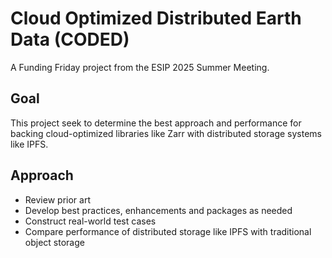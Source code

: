# Cloud Optimized Distributed Earth Data (CODED)
A Funding Friday project from the ESIP 2025 Summer Meeting.

## Goal
This project seek to determine the best approach and performance for backing cloud-optimized libraries like Zarr with distributed storage systems like IPFS.  

## Approach
* Review prior art
* Develop best practices, enhancements and packages as needed
* Construct real-world test cases
* Compare performance of distributed storage like IPFS with traditional object storage
